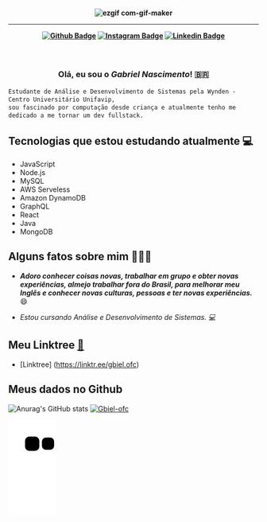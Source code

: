 <h4 align="center">
 
![ezgif com-gif-maker](https://user-images.githubusercontent.com/74468444/176579659-9fa43623-d21c-4d9d-a22d-2530835ce49f.gif)

<hr>

[![Github Badge](https://img.shields.io/badge/-Facebook-blue?style=for-the-badge&logo=Facebook&logoColor=white&link=https://github.com/Gbiel-ofc)](https://www.facebook.com/ProfetaN/)
[![Instagram Badge](https://img.shields.io/badge/-instagram-red?style=for-the-badge&logo=instagram&logoColor=white&link=https://github.com/Gbiel-ofc)](https://www.instagram.com/gbiel.ofc/)
[![Linkedin Badge](https://img.shields.io/badge/-Linkedin-blue?style=for-the-badge&logo=Linkedin&logoColor=white&link=https://github.com/Gbiel-ofc)](https://www.linkedin.com/in/gabriel-nascimento-750956165/)
<!--[![Spotify Badge](https://img.shields.io/badge/-Spotify-3bb34b?style=for-the-badge&logo=Spotify&logoColor=161f16&link=https://github.com/Gbiel-ofc)](https://open.spotify.com/user/Seu-link) -->
</h4>

<h3 align="center">  <br>

Olá, eu sou o ***Gabriel Nascimento***! 🇧🇷
<br>

</h3>

```
Estudante de Análise e Desenvolvimento de Sistemas pela Wynden - Centro Universitário Unifavip, 
sou fascinado por computação desde criança e atualmente tenho me dedicado a me tornar um dev fullstack.
```
## Tecnologias que estou estudando atualmente 💻

  - JavaScript
  - Node.js
  - MySQL
  - AWS Serveless
  - Amazon DynamoDB
  - GraphQL
  - React
  - Java
  - MongoDB
  

## Alguns fatos sobre mim 👨🏻‍💻

- ***Adoro conhecer coisas novas, trabalhar em grupo e obter novas experiências, almejo trabalhar fora do Brasil, para melhorar meu Inglês e conhecer novas culturas, pessoas e ter novas experiências.*** 😄

- _Estou cursando Análise e Desenvolvimento de Sistemas. 💻_

## Meu Linktree [:link:](https://linktr.ee/gbiel.ofc)
  - [Linktree] (https://linktr.ee/gbiel.ofc)


## Meus dados no Github

<!-- <span style="height ">
![Anurag's GitHub stats](https://github-readme-stats.vercel.app/api?username=Gbiel-ofc&show_icons=true&theme=tokyonight)
</span> -->

![Anurag's GitHub stats](https://github-readme-stats.vercel.app/api?username=Gbiel-ofc&show_icons=true&theme=tokyonight)
[![Gbiel-ofc](https://github-readme-stats.vercel.app/api/top-langs/?username=Gbiel-ofc&hide=html&layout=compact=true&theme=tokyonight)](https://github.com/arthurspk/)
<!-- ![Top Langs](https://github-readme-stats.vercel.app/api/top-langs/?username=Gbiel-ofc&layout=compact&theme=tokyonight) -->
![Snake animation](https://github.com/rafaballerini/rafaballerini/blob/output/github-contribution-grid-snake.svg)






